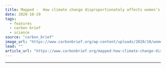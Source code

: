 ```yaml
---
title: Mapped -  How climate change disproportionately affects women’s health
date: 2020-10-29
tags: 
  - features
  - carbon brief
  - science
source: "carbon_brief"
image_url: "https://www.carbonbrief.org/wp-content/uploads/2020/10/women-children-flooding-JD0KR5-583x372.jpg"
lead: ""
article_url: "https://www.carbonbrief.org/mapped-how-climate-change-disproportionately-affects-womens-health"
---
```


---
